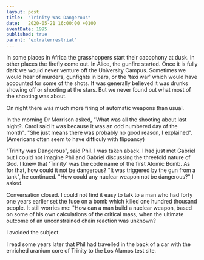 ```yaml
---
layout: post
title:  "Trinity Was Dangerous"
date:   2020-05-21 16:00:00 +0100
eventDate: 1995
published: true
parent: "extraterrestrial"
---
```


In some places in Africa the grasshoppers start their cacophony at dusk. In other places the firefly come out. In Alice, the gunfire started. Once it is fully dark we would never venture off the University Campus. Sometimes we would hear of murders, gunfights in bars, or the 'taxi war' which would have accounted for some of the shots. It was generally believed it was drunks showing off or shooting at the stars. But we never found out what most of the shooting was about.

On night there was much more firing of automatic weapons than usual.

In the morning Dr Morrison asked, "What was all the shooting about last night?. Carol said it was because it was an odd numbered day of the month". "She just means there was probably no good reason, I explained". (Americans often seem to have difficuly with flippancy)

"Trinity was Dangerous", said Phil. I was taken aback. I had just met Gabriel but I could not imagine Phil and Gabriel discussing the threefold nature of God. I knew that 'Trinity' was the code name of the first Atomic Bomb. As for that, how could it not be dangerous? "It was triggered by the gun from a tank", he continued. "How could any nuclear weapon not be dangerous?" I asked. 

Conversation closed. I could not find it easy to talk to a man who had forty one years earlier set the fuse on a bomb which killed one hundred thousand people. It still worries me: "How can a man build a nuclear weapon, based on some of his own calculations of the critical mass, when the ultimate outcome of an unconstrained chain reaction was unknown? 

I avoided the subject.

I read some years later that Phil had travelled in the back of a car with the enriched uranium core of Trinity to the Los Alamos test site.

